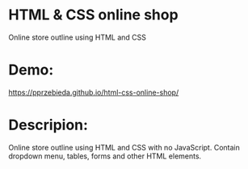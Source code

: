 # HTML & CSS online shop

Online store outline using HTML and CSS

# Demo:

https://pprzebieda.github.io/html-css-online-shop/

# Descripion:

Online store outline using HTML and CSS with no JavaScript. Contain dropdown menu, tables, forms and other HTML elements.

